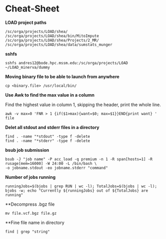 # Cheat-Sheet

**LOAD project paths**
```
/sc/orga/projects/LOAD/shea/
/sc/orga/projects/LOAD/shea/bin/MitoImpute
/sc/orga/projects/LOAD/shea/Projects/2_MR/
/sc/orga/projects/LOAD/shea/data/sumstats_munger
```

**sshfs**
```
sshfs andres12@bode.hpc.mssm.edu:/sc/orga/projects/LOAD ~/LOAD_minerva/dummy
```

**Moving binary file to be able to launch from anywhere**
```
cp <binary.file> /usr/local/bin/
```

**Use Awk to find the max value in a column**

Find the highest value in column 1, skipping the header, print the whole line. 
```
awk -v max=0 'FNR > 1 {if($1>max){want=$0; max=$1}}END{print want} ' file
```

**Delet all stdout and stderr files in a directory**
```
find . -name "*stdout" -type f -delete
find . -name "*stderr" -type f -delete
```

**bsub job submission**
```
bsub -J "job name" -P acc_load -q premium -n 1 -R span[hosts=1] -R rusage[mem=16000] -W 24:00 -L /bin/bash \
-o jobname.stdout -eo jobname.stderr "command"
```

**Number of jobs running** 
```
runningJobs=$(bjobs | grep RUN | wc -l); TotalJobs=$(bjobs | wc -l); bjobs -w; echo "Currently ${runningJobs} out of ${TotalJobs} are running"
```

**Decompress .bgz file 
```
mv file.vcf.bgz file.gz
```

**Fine file name in directory 
```
find | grep "string"
```

